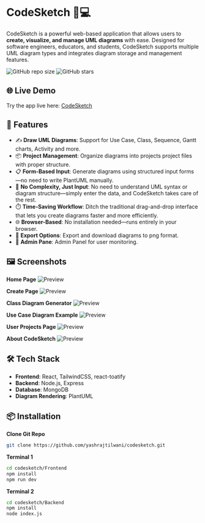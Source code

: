 # CodeSketch 🎨💻

CodeSketch is a powerful web-based application that allows users to **create, visualize, and manage UML diagrams** with ease. Designed for software engineers, educators, and students, CodeSketch supports multiple UML diagram types and integrates diagram storage and management features.

![GitHub repo size](https://img.shields.io/github/repo-size/yashrajtilwani/codesketch)
![GitHub stars](https://img.shields.io/github/stars/yashrajtilwani/codesketch?style=social)

## 🌐 Live Demo

Try the app live here: [CodeSketch](https://codesketch-yashraj-tilwanis-projects.vercel.app/)


## 🚀 Features

- ✍️ **Draw UML Diagrams**: Support for Use Case, Class, Sequence, Gantt charts, Activity and more.
- 📦 **Project Management**: Organize diagrams into projects project files with proper structure.
- 📋 **Form-Based Input**: Generate diagrams using structured input forms—no need to write PlantUML manually.
- 🧩 **No Complexity, Just Input**: No need to understand UML syntax or diagram structure—simply enter the data, and CodeSketch takes care of the rest.
- ⏱️ **Time-Saving Workflow**: Ditch the traditional drag-and-drop interface that lets you create diagrams faster and more efficiently.
- 🌐 **Browser-Based**: No installation needed—runs entirely in your browser.
- 📄 **Export Options**: Export and download diagrams to png format.
- 👤 **Admin Pane**: Admin Panel for user monitoring.


## 🖼️ Screenshots

**Home Page**
![Preview](https://live.staticflickr.com/65535/54533594675_98ac837fed_b.jpg)

**Create Page**
![Preview](https://live.staticflickr.com/65535/54533594660_248a9b044a_b.jpg)

**Class Diagram Generator**
![Preview](https://live.staticflickr.com/65535/54533593955_29a34a64f2_b.jpg)

**Use Case Diagram Example**
![Preview](https://live.staticflickr.com/65535/54533594020_354e99618d_b.jpg)

**User Projects Page**
![Preview](https://live.staticflickr.com/65535/54533594065_185f0947a7_b.jpg)

**About CodeSketch**
![Preview](https://live.staticflickr.com/65535/54532366052_0ff2c12c83_b.jpg)


## 🛠️ Tech Stack

- **Frontend**: React, TailwindCSS, react-toatify
- **Backend**: Node.js, Express
- **Database**: MongoDB
- **Diagram Rendering**: PlantUML


## 📦 Installation
**Clone Git Repo**
```bash
git clone https://github.com/yashrajtilwani/codesketch.git
```
**Terminal 1**
```bash
cd codesketch/Frontend
npm install
npm run dev
```
**Terminal 2**
```bash
cd codesketch/Backend
npm install
node index.js
```